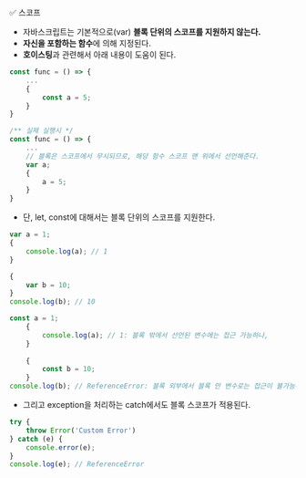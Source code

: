 ✅ 스코프
* 자바스크립트는 기본적으로(var) <b>블록 단위의 스코프를 지원하지 않는다.</b>
* <b>자신을 포함하는 함수</b>에 의해 지정된다.
* <b>호이스팅</b>과 관련해서 아래 내용이 도움이 된다.
```javascript
const func = () => {
    ...
    {
        const a = 5;
    }
}

/** 실제 실행시 */
const func = () => {
    ...
    // 블록은 스코프에서 무시되므로, 해당 함수 스코프 맨 위에서 선언해준다.
    var a;
    {
        a = 5;
    }
}
```

* 단, let, const에 대해서는 블록 단위의 스코프를 지원한다.
```javascript
var a = 1;
{
    console.log(a); // 1
}

{
    var b = 10;
}
console.log(b); // 10
```
```javascript
const a = 1;
    {
        console.log(a); // 1: 블록 밖에서 선언된 변수에는 접근 가능하나,
    }
    
    {
        const b = 10;
    }
console.log(b); // ReferenceError: 블록 외부에서 블록 안 변수로는 접근이 불가능하다.
```

* 그리고 exception을 처리하는 catch에서도 블록 스코프가 적용된다.
```javascript
try {
    throw Error('Custom Error')
} catch (e) {
    console.error(e);
}
console.log(e); // ReferenceError
```